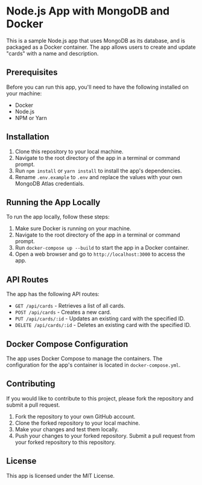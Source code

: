 # Node.js App with MongoDB and Docker

This is a sample Node.js app that uses MongoDB as its database, and is packaged as a Docker container. The app allows users to create and update "cards" with a name and description.

## Prerequisites

Before you can run this app, you'll need to have the following installed on your machine:

- Docker
- Node.js
- NPM or Yarn

## Installation

1. Clone this repository to your local machine.
2. Navigate to the root directory of the app in a terminal or command prompt.
3. Run `npm install` or `yarn install` to install the app's dependencies.
4. Rename `.env.example` to `.env` and replace the values with your own MongoDB Atlas credentials.

## Running the App Locally

To run the app locally, follow these steps:

1. Make sure Docker is running on your machine.
2. Navigate to the root directory of the app in a terminal or command prompt.
3. Run `docker-compose up --build` to start the app in a Docker container.
4. Open a web browser and go to `http://localhost:3000` to access the app.

## API Routes

The app has the following API routes:

- `GET /api/cards` - Retrieves a list of all cards.
- `POST /api/cards` - Creates a new card.
- `PUT /api/cards/:id` - Updates an existing card with the specified ID.
- `DELETE /api/cards/:id` - Deletes an existing card with the specified ID.

## Docker Compose Configuration

The app uses Docker Compose to manage the containers. The configuration for the app's container is located in `docker-compose.yml`.

## Contributing

If you would like to contribute to this project, please fork the repository and submit a pull request.

1. Fork the repository to your own GitHub account.
2. Clone the forked repository to your local machine.
3. Make your changes and test them locally.
4. Push your changes to your forked repository.
   Submit a pull request from your forked repository to this repository.

## License

This app is licensed under the MIT License.
